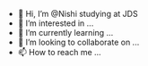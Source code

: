 - 👋 Hi, I’m @Nishi studying at JDS
- 👀 I’m interested in ...
- 🌱 I’m currently learning ...
- 💞️ I’m looking to collaborate on ...
- 📫 How to reach me ...

<!---
NishiJDS/NishiJDS is a ✨ special ✨ repository because its `README.md` (this file) appears on your GitHub profile.
You can click the Preview link to take a look at your changes.
--->
